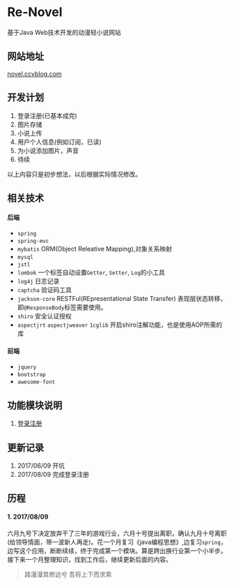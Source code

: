 # Re-Novel
基于Java Web技术开发的动漫轻小说网站

## 网站地址
[novel.ccyblog.com](novel.ccyblog.com)

## 开发计划
1. 登录注册(已基本成完)
2. 图片存储
3. 小说上传
4. 用户个人信息(例如订阅，已读)
5. 为小说添加图片，声音
6. 待续

以上内容只是初步想法，以后根据实际情况修改。

## 相关技术
#### 后端
* `spring`
* `spring-mvc`
* `mybatis` ORM(Object Releative Mapping),对象关系映射
* `mysql`
* `jstl`
* `lombok` 一个标签自动设置`Getter`, `Setter`, `Log`的小工具
* `log4j` 日志记录
* `captcha` 验证码工具
* `jackson-core` RESTFul(REpresentational State Transfer) 表现层状态转移，即`@ResponseBody`标签需要使用。
* `shiro` 安全认证授权
* `aspectjrt` `aspectjweaver` `1cglib` 开启shiro注解功能，也是使用AOP所需的库

#### 前端
* `jquery`
* `bootstrap`
* `awesome-font`

## 功能模块说明
1. [登录注册](https://github.com/isghost/Re-Novel/blob/master/doc/LOGIN_REGISTER.md)

## 更新记录
1. 2017/06/09 开坑
2. 2017/08/09 完成登录注册

## 历程
#### 1. 2017/08/09
六月九号下决定放弃干了三年的游戏行业，六月十号提出离职，确认九月十号离职(给领导情面，带一波新人再走)。花一个月复习《java编程思想》,边复习`spring`，边写这个应用，断断续续，终于完成第一个模块。算是跨出换行业第一个小半步。接下来一个月整理知识，找到工作后，继续更新后面的内容。
> 路漫漫其修远兮 吾将上下而求索
